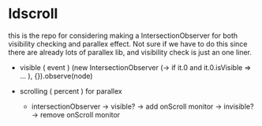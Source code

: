 # ldscroll

this is the repo for considering making a IntersectionObserver for both visibility checking and parallex effect. Not sure if we have to do this since there are already lots of parallex lib, and visibility check is just an one liner.

 * visible ( event )
  (new IntersectionObserver (-> if it.0 and it.0.isVisible => ... ), {}).observe(node)

 * scrolling ( percent )  for parallex 
   - intersectionObserver -> visible? -> add onScroll monitor
                          -> invisible? -> remove onScroll monitor
